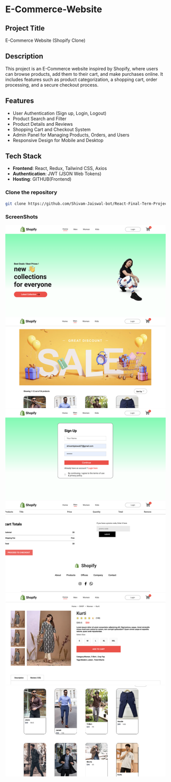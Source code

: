 # E-Commerce-Website

## Project Title
E-Commerce Website (Shopify Clone)

## Description
This project is an E-Commerce website inspired by Shopify, where users can browse products, add them to their cart, and make purchases online. It includes features such as product categorization, a shopping cart, order processing, and a secure checkout process.

## Features
- User Authentication (Sign up, Login, Logout)
- Product Search and Filter
- Product Details and Reviews
- Shopping Cart and Checkout System
- Admin Panel for Managing Products, Orders, and Users
- Responsive Design for Mobile and Desktop

## Tech Stack
- **Frontend**: React, Redux, Tailwind CSS, Axios
- **Authentication**: JWT (JSON Web Tokens)
- **Hosting**: GITHUB(Frontend)

### Clone the repository
```bash
git clone https://github.com/Shivam-Jaiswal-bot/React-Final-Term-Project.git
```


### ScreenShots
![image alt](https://github.com/Shivam-Jaiswal-bot/React-Final-Term-Project/blob/886e4e0eb8bf9582ff4df067434164f95355d7c5/Image1.png)
![image alt](https://github.com/Shivam-Jaiswal-bot/React-Final-Term-Project/blob/8ac99900e78bbc5306a2af434705d03ed4d8606b/Image2.png)
![image alt](https://github.com/Shivam-Jaiswal-bot/React-Final-Term-Project/blob/22385f40214e7ab3dcfbafba01903f7d643d12c0/Image3.png)
![image alt](https://github.com/Shivam-Jaiswal-bot/React-Final-Term-Project/blob/4734fd3789217a337899fb8529bba805e87078d0/Image4.png)
![image alt](https://github.com/Shivam-Jaiswal-bot/React-Final-Term-Project/blob/f5189d2561926d4ea04d3b896c1aeb227b3e3d90/Image5.png)
![image alt](https://github.com/Shivam-Jaiswal-bot/React-Final-Term-Project/blob/e2bc380f1a9e7cd70d22a40216b75e537d599411/Image6.png)



